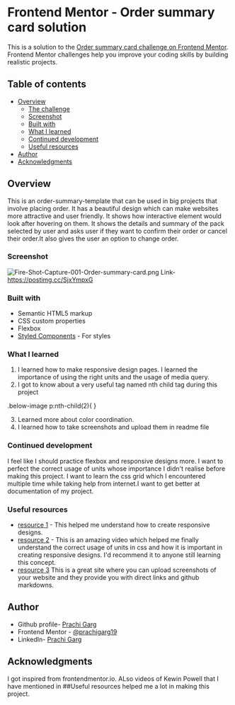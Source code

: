 # Frontend Mentor - Order summary card solution

This is a solution to the [Order summary card challenge on Frontend Mentor](https://www.frontendmentor.io/challenges/order-summary-component-QlPmajDUj). Frontend Mentor challenges help you improve your coding skills by building realistic projects. 

## Table of contents

- [Overview](#overview)
  - [The challenge](#the-challenge)
  - [Screenshot](#screenshot)
  - [Built with](#built-with)
  - [What I learned](#what-i-learned)
  - [Continued development](#continued-development)
  - [Useful resources](#useful-resources)
- [Author](#author)
- [Acknowledgments](#acknowledgments)


## Overview
 This is an order-summary-template that can be used in big projects that involve placing order. It has a beautiful design which can make websites more attractive and user friendly. It shows how interactive element would look after hovering on them. It shows the details and summary of the pack selected by user and asks user if they want to confirm their order or cancel their order.It also gives the user an option to change order.

### Screenshot

![Fire-Shot-Capture-001-Order-summary-card.png](https://postimg.cc/SjxYmpxG)
Link- https://postimg.cc/SjxYmpxG
### Built with

- Semantic HTML5 markup
- CSS custom properties
- Flexbox
- [Styled Components](https://styled-components.com/) - For styles



### What I learned

1. I learned how to make responsive design pages. I learned the importance of using the right units and the usage of media query.
2. I got to know about a very useful tag named nth child tag during this project

.below-image p:nth-child(2){
}

3. Learned more about color coordination.
4. I learned how to take screenshots and upload them in readme file

### Continued development

I feel like I should practice flexbox and responsive designs more. I want to perfect the correct usage of units whose importance I didn't realise before making this project. I want to learn the css grid which I encountered multiple time while taking help from internet.I want to get better at documentation of my project.



### Useful resources

- [resource 1](https://youtu.be/bn-DQCifeQQ) - This helped me understand how to create responsive designs.
- [resource 2](https://youtu.be/N5wpD9Ov_To) - This is an amazing video which helped me finally understand the correct usage of units in css and how it is important in creating responsive designs. I'd recommend it to anyone still learning this concept.
- [resource 3](https://postimages.org/) This is a great site where you can upload screenshots of your website and they provide you with direct links and github markdowns.

## Author

- Github profile- [Prachi Garg](https://github.com/prachigarg19)
- Frontend Mentor - [@prachigarg19](https://www.frontendmentor.io/profile/prachigarg19)
- LinkedIn- [Prachi Garg](https://www.linkedin.com/in/prachi-garg-a788a421a)

## Acknowledgments

I got inspired from frontendmentor.io. ALso videos of Kewin Powell that I have mentioned in ##Useful resources helped me a lot in making this project. 

